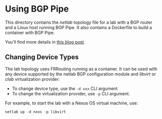 # Using BGP Pipe

This directory contains the *netlab* topology file for a lab with a BGP router and a Linux host running BGP Pipe. It also contains a Dockerfile to build a container with BGP Pipe.

You'll find more details in [this blog post](https://blog.ipspace.net/2024/08/netlab-bgpipe/).

## Changing Device Types

The lab topology uses FRRouting running as a container. It can be used with any device supported by the netlab BGP configuration module and *libvirt* or *clab* virtualization provider:

* To change device type, use the `-d xxx` CLI argument
* To change the virtualization provider, use `-p` CLI argument.

For example, to start the lab with a Nexus OS virtual machine, use:

```
netlab up -d nxos -p libvirt
```

